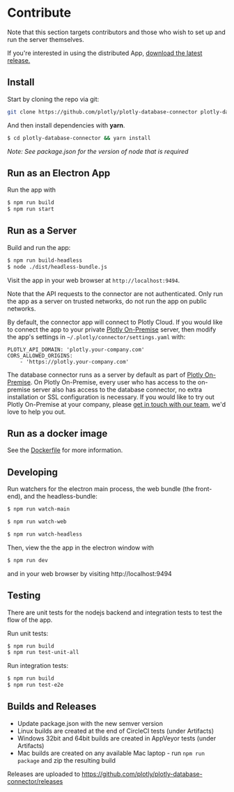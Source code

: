 # Contribute

Note that this section targets contributors and those who wish to set up and run the server themselves.

If you're interested in using the distributed App, [download the latest release.](https://github.com/plotly/plotly-database-connector/releases)

## Install

Start by cloning the repo via git:

```bash
git clone https://github.com/plotly/plotly-database-connector plotly-database-connector
```

And then install dependencies with **yarn**.

```bash
$ cd plotly-database-connector && yarn install
```

*Note: See package.json for the version of node that is required*

## Run as an Electron App
Run the app with
```bash
$ npm run build
$ npm run start
```

## Run as a Server

Build and run the app:
```bash
$ npm run build-headless
$ node ./dist/headless-bundle.js
```

Visit the app in your web browser at `http://localhost:9494`.

Note that the API requests to the connector are not authenticated. Only run the app as a server on trusted networks, do not run the app on public networks.

By default, the connector app will connect to Plotly Cloud. If you would like to connect the app to your private [Plotly On-Premise](https://plot.ly/products/on-premise) server, then modify the app's settings in `~/.plotly/connector/settings.yaml` with:

```
PLOTLY_API_DOMAIN: 'plotly.your-company.com'
CORS_ALLOWED_ORIGINS:
    - 'https://plotly.your-company.com'
```

The database connector runs as a server by default as part of [Plotly On-Premise](https://plot.ly/products/on-premise). On Plotly On-Premise, every user who has access to the on-premise server also has access to the database connector, no extra installation or SSL configuration is necessary. If you would like to try out Plotly On-Premise at your company, please [get in touch with our team](https://plotly.typeform.com/to/seG7Vb), we'd love to help you out.

## Run as a docker image

See the [Dockerfile](https://github.com/plotly/plotly-database-connector/blob/master/Dockerfile) for more information.

## Developing

Run watchers for the electron main process, the web bundle (the front-end), and the headless-bundle:
```bash
$ npm run watch-main
```

```bash
$ npm run watch-web
```

```bash
$ npm run watch-headless
```

Then, view the the app in the electron window with

```bash
$ npm run dev
```

and in your web browser by visiting http://localhost:9494

## Testing

There are unit tests for the nodejs backend and integration tests to test the flow of the app.

Run unit tests:
```bash
$ npm run build
$ npm run test-unit-all
```

Run integration tests:
```bash
$ npm run build
$ npm run test-e2e
```

## Builds and Releases

- Update package.json with the new semver version
- Linux builds are created at the end of CircleCI tests (under Artifacts)
- Windows 32bit and 64bit builds are created in AppVeyor tests (under Artifacts)
- Mac builds are created on any available Mac laptop - run `npm run package` and zip the resulting build

Releases are uploaded to https://github.com/plotly/plotly-database-connector/releases
